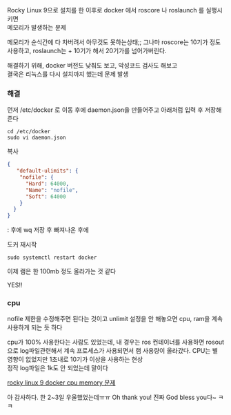 Rocky Linux 9으로 설치를 한 이후로 docker 에서 roscore 나 roslaunch 를 실행시키면  
메모리가 발생하는 문제 

메모리가 순식간에 다 차버려서 아무것도 못하는상태;;
그나마 roscore는 10기가 정도 사용하고, roslaunch는 + 10기가 해서 20기가를 넘어가버린다.

해결하기 위해, docker 버전도 낮춰도 보고, 악성코드 검사도 해보고  
결국은 리눅스를 다시 설치까지 했는데 문제 발생  

### 해결
먼저 /etc/docker 로 이동 후에 daemon.json을 만들어주고 아래처럼 입력 후 저장해 준다   
```
cd /etc/docker
sudo vi daemon.json
```
복사
```json
{
   "default-ulimits": {
    "nofile": {
      "Hard": 64000,
      "Name": "nofile",
      "Soft": 64000
    }
  }
}
```

: 후에 wq 저장 후 빠져나온 후에  

도커 재시작
```
sudo systemctl restart docker
```
이제 램은 한 100mb 정도 올라가는 것 같다  

YES!!


### cpu 
nofile 제한을 수정해주면 된다는 것이고 unlimit 설정을 안 해놓으면 cpu, ram을 계속 사용하게 되는 듯 하다  

cpu가 100%
사용한다는 사람도 있었는데, 내 경우는 ros 컨테이너를 사용하면 rosout으로 log파일관련해서 계속 프로세스가 사용되면서  램 사용량이 올라갔다. CPU는 별 영향이 없었지만 1초내로 10기가 이상을 사용하는 현상   
정작 log파일은 1k도 안 되었는데 말이다  


[rocky linux 9 docker cpu memory 문제](https://community.netdata.cloud/t/current-issues-under-rocky-9-and-docker/3667/4)

아 감사하다. 한 2~3일 우울했었는데ㅠㅠ Oh thank you! 진짜 God bless you다~ ㅋㅋ
